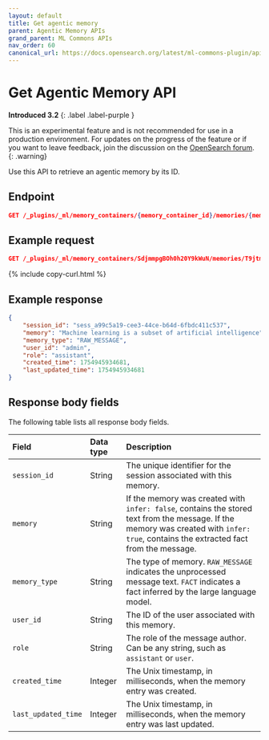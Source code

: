 ```yaml
---
layout: default
title: Get agentic memory
parent: Agentic Memory APIs
grand_parent: ML Commons APIs
nav_order: 60
canonical_url: https://docs.opensearch.org/latest/ml-commons-plugin/api/agentic-memory-apis/get-memory/
---
```


# Get Agentic Memory API
**Introduced 3.2**
{: .label .label-purple }

This is an experimental feature and is not recommended for use in a production environment. For updates on the progress of the feature or if you want to leave feedback, join the discussion on the [OpenSearch forum](https://forum.opensearch.org/).    
{: .warning}

Use this API to retrieve an agentic memory by its ID.

## Endpoint

```json
GET /_plugins/_ml/memory_containers/{memory_container_id}/memories/{memory_id}
```

## Example request

```json
GET /_plugins/_ml/memory_containers/SdjmmpgBOh0h20Y9kWuN/memories/T9jtmpgBOh0h20Y91WtZ
```
{% include copy-curl.html %}

## Example response

```json
{
    "session_id": "sess_a99c5a19-cee3-44ce-b64d-6fbdc411c537",
    "memory": "Machine learning is a subset of artificial intelligence",
    "memory_type": "RAW_MESSAGE",
    "user_id": "admin",
    "role": "assistant",
    "created_time": 1754945934681,
    "last_updated_time": 1754945934681
}
```

## Response body fields

The following table lists all response body fields.

| Field               | Data type | Description                                                                              |
| :------------------ | :-------- | :--------------------------------------------------------------------------------------- |
| `session_id`        | String    | The unique identifier for the session associated with this memory.                       |
| `memory`            | String    | If the memory was created with `infer: false`, contains the stored text from the message. If the memory was created with `infer: true`, contains the extracted fact from the message.                                       |
| `memory_type`       | String    | The type of memory. `RAW_MESSAGE` indicates the unprocessed message text. `FACT` indicates a fact inferred by the large language model. |
| `user_id`           | String    | The ID of the user associated with this memory.                                          |
| `role`              | String    | The role of the message author. Can be any string, such as `assistant` or `user`.                      |
| `created_time`      | Integer   | The Unix timestamp, in milliseconds, when the memory entry was created.                  |
| `last_updated_time` | Integer   | The Unix timestamp, in milliseconds, when the memory entry was last updated.             |
